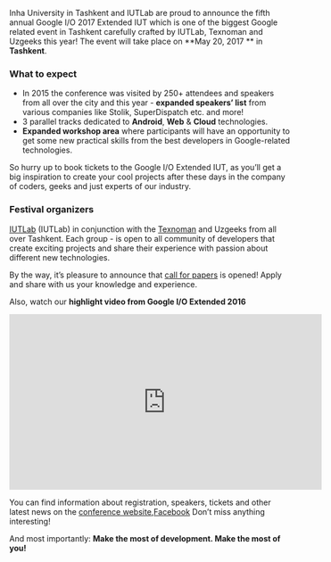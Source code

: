 Inha University in Tashkent and IUTLab are proud to announce the fifth annual Google I/O 2017 Extended IUT  which is one of the biggest Google related event in Tashkent carefully crafted by IUTLab, Texnoman and Uzgeeks this year! The event will take place on **May 20, 2017 ** in **Tashkent**.

### What to expect

* In 2015 the conference was visited by 250+ attendees and  speakers from all over the city and this year -  **expanded speakers’ list** from various companies like Stolik, SuperDispatch etc. and more!
* 3 parallel tracks dedicated to **Android**, **Web** & **Cloud** technologies.
* **Expanded workshop area** where participants will have an opportunity to get some new practical skills from the best developers in Google-related technologies.

So hurry up to book tickets to the Google I/O Extended IUT, as you’ll get a big inspiration to create your cool projects after these days in the company of coders, geeks and just experts of our industry.

### Festival organizers

[IUTLab](http://iutlab.uz/) (IUTLab) in conjunction with the [Texnoman](http://texnoman.uz/) and  Uzgeeks from all over Tashkent. Each group - is open to all community of developers that create exciting projects and share their experience with passion about different new technologies.

By the way, it’s pleasure to announce that [call for papers](http://bit.ly/lecen) is opened! Apply and share with us your knowledge and experience.

Also, watch our **highlight video from Google I/O Extended  2016**

<iframe width="560" height="315" src="https://www.youtube.com/embed/SY8cpgqxIN8" frameborder="0" allowfullscreen></iframe>

You can find information about registration, speakers, tickets and other latest news on the [conference website](https://io17atiut.firebaseapp.com),[Facebook](https://facebook.com/iutextended) Don’t miss anything interesting!

And most importantly: **Make the most of development. Make the most of you!**
